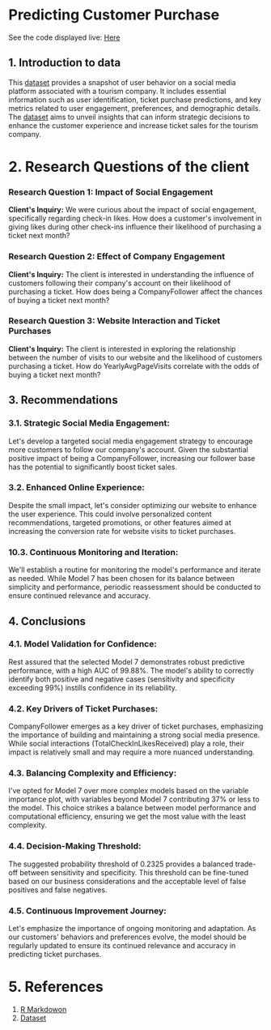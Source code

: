 # Predicting Customer Purchase

See the code displayed live: [Here](https://rpubs.com/gonzaloV/1128119)

## 1. Introduction to data

This [dataset](https://www.kaggle.com/datasets/ddosad/customer-behaviour-tourism-portal) provides a snapshot of user behavior on a social media platform associated with a tourism company. It includes essential information such as user identification, ticket purchase predictions, and key metrics related to user engagement, preferences, and demographic details. The [dataset](https://www.kaggle.com/datasets/ddosad/customer-behaviour-tourism-portal) aims to unveil insights that can inform strategic decisions to enhance the customer experience and increase ticket sales for the tourism company.

# 2. Research Questions of the client

### Research Question 1: Impact of Social Engagement

**Client's Inquiry:** We were curious about the impact of social engagement, specifically regarding check-in likes. How does a customer's involvement in giving likes during other check-ins influence their likelihood of purchasing a ticket next month?

### Research Question 2: Effect of Company Engagement

**Client's Inquiry:** The client is interested in understanding the influence of customers following their company's account on their likelihood of purchasing a ticket. How does being a CompanyFollower affect the chances of buying a ticket next month?

### Research Question 3: Website Interaction and Ticket Purchases

**Client's Inquiry:** The client is interested in exploring the relationship between the number of visits to our website and the likelihood of customers purchasing a ticket. How do YearlyAvgPageVisits correlate with the odds of buying a ticket next month?

## 3. Recommendations

### 3.1. Strategic Social Media Engagement:

Let's develop a targeted social media engagement strategy to encourage more customers to follow our company's account. Given the substantial positive impact of being a CompanyFollower, increasing our follower base has the potential to significantly boost ticket sales.

### 3.2. Enhanced Online Experience:

Despite the small impact, let's consider optimizing our website to enhance the user experience. This could involve personalized content recommendations, targeted promotions, or other features aimed at increasing the conversion rate for website visits to ticket purchases.

### 10.3. Continuous Monitoring and Iteration:

We'll establish a routine for monitoring the model's performance and iterate as needed. While Model 7 has been chosen for its balance between simplicity and performance, periodic reassessment should be conducted to ensure continued relevance and accuracy.

## 4. Conclusions

### 4.1. Model Validation for Confidence:

Rest assured that the selected Model 7 demonstrates robust predictive performance, with a high AUC of 99.88%. The model's ability to correctly identify both positive and negative cases (sensitivity and specificity exceeding 99%) instills confidence in its reliability.

### 4.2. Key Drivers of Ticket Purchases:

CompanyFollower emerges as a key driver of ticket purchases, emphasizing the importance of building and maintaining a strong social media presence. While social interactions (TotalCheckInLikesReceived) play a role, their impact is relatively small and may require a more nuanced understanding.

### 4.3. Balancing Complexity and Efficiency:

I've opted for Model 7 over more complex models based on the variable importance plot, with variables beyond Model 7 contributing 37% or less to the model. This choice strikes a balance between model performance and computational efficiency, ensuring we get the most value with the least complexity.

### 4.4. Decision-Making Threshold:

The suggested probability threshold of 0.2325 provides a balanced trade-off between sensitivity and specificity. This threshold can be fine-tuned based on our business considerations and the acceptable level of false positives and false negatives.

### 4.5. Continuous Improvement Journey:

Let's emphasize the importance of ongoing monitoring and adaptation. As our customers' behaviors and preferences evolve, the model should be regularly updated to ensure its continued relevance and accuracy in predicting ticket purchases.

# 5. References

1.  [R Markdowon](https://www.rstudio.com/wp-content/uploads/2015/02/rmarkdown-cheatsheet.pdf)
2.  [Dataset](https://www.kaggle.com/datasets/ddosad/customer-behaviour-tourism-portal)



















































